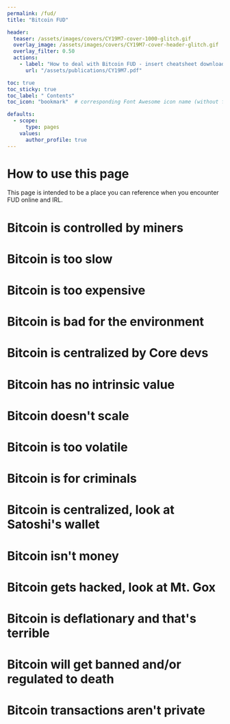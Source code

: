 ```yaml
---
permalink: /fud/
title: "Bitcoin FUD"

header:
  teaser: /assets/images/covers/CY19M7-cover-1000-glitch.gif
  overlay_image: /assets/images/covers/CY19M7-cover-header-glitch.gif
  overlay_filter: 0.50
  actions:
    - label: "How to deal with Bitcoin FUD - insert cheatsheet download here"
      url: "/assets/publications/CY19M7.pdf"

toc: true
toc_sticky: true
toc_label: " Contents"
toc_icon: "bookmark"  # corresponding Font Awesome icon name (without fa prefix)

defaults:
  - scope:
      type: pages
    values:
      author_profile: true
---
```


# How to use this page
This page is intended to be a place you can reference when you encounter FUD online and IRL.

# Bitcoin is controlled by miners

# Bitcoin is too slow

# Bitcoin is too expensive

# Bitcoin is bad for the environment

# Bitcoin is centralized by Core devs

# Bitcoin has no intrinsic value

# Bitcoin doesn't scale

# Bitcoin is too volatile

# Bitcoin is for criminals

# Bitcoin is centralized, look at Satoshi's wallet

# Bitcoin isn't money

# Bitcoin gets hacked, look at Mt. Gox

# Bitcoin is deflationary and that's terrible

# Bitcoin will get banned and/or regulated to death

# Bitcoin transactions aren't private  